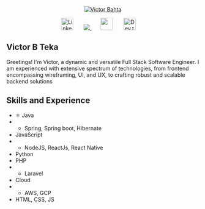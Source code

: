 <p align="center">
  <a href="https://github.com/victorbahta">
    <img src="https://i.imgur.com/cYlTFyf.png" alt="Victor Bahta" /></a>
</p>
<!-- Social icons section -->
<p align="center">
  <a href="https://www.linkedin.com/in/victorteka"><img width="32px" alt="Linkedin" title="Linkedin" src="https://i.imgur.com/PHl6kB7.png"/></a>
  &#8287;&#8287;&#8287;&#8287;&#8287;
   <a href="mailto:victor.teka56@gmail.com" target='_blank'>
        <img src="https://i.imgur.com/dC5JCRq.png"/>
    </a>
  &#8287;&#8287;&#8287;&#8287;&#8287;
  <a href="https://i.imgur.com/NhPnhNu.png" alt="Discord" title="Victor Bahta Discord"><img width="32px" src="https://i.imgur.com/EvTcwyc.png"/></a>
  &#8287;&#8287;&#8287;&#8287;&#8287;
  <a href="https://dev.to/victorbahta"><img width="32px" alt="Dev.to" title="Victor Bahta Dev.to" src="https://i.imgur.com/423wzOM.png"></a>
  &#8287;&#8287;&#8287;&#8287;&#8287;
</p>

## Victor B Teka
Greetings! I'm Victor, a dynamic and versatile Full Stack Software Engineer. I am experienced with extensive spectrum of technologies, from frontend  encompassing wireframing, UI, and UX, to crafting robust and scalable backend solutions

## Skills and Experience
* ⚛ Java
* * Spring, Spring boot, Hibernate
* JavaScript
* * NodeJS, ReactJs, React Native
* Python
* PHP
* * Laravel
* Cloud
* * AWS, GCP
* HTML, CSS, JS



<br/>
<!--
**victorbahta/victorbahta** is a ✨ _special_ ✨ repository because its `README.md` (this file) appears on your GitHub profile.

Here are some ideas to get you started:

- 🌱 I’m currently studying MSc in Computer Science
- 👯 I’m looking to collaborate on ...
- 🤔 I’m looking for help with ...
- 💬 Ask me about ...
- 📫 How to reach me: ...
- 😄 Pronouns: ...
- ⚡ Fun fact: ...
-->

